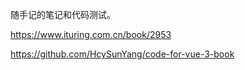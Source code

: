 随手记的笔记和代码测试。

<https://www.ituring.com.cn/book/2953>

<https://github.com/HcySunYang/code-for-vue-3-book>
